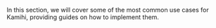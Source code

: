 In this section, we will cover some of the most common use cases for Kamihi, providing guides on how to implement them.